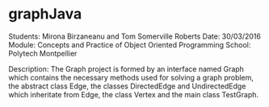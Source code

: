 # graphJava
Students: Mirona Birzaneanu and Tom Somerville Roberts
Date: 30/03/2016
Module: Concepts and Practice of Object Oriented Programming
School: Polytech Montpellier

Description:
The Graph project is formed by an interface named Graph which contains the necessary methods used for solving a graph problem, the
abstract class Edge, the classes DirectedEdge and UndirectedEdge which inheritate from Edge, the class Vertex and the main class 
TestGraph.
